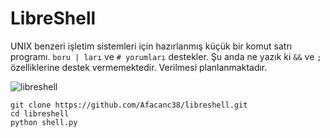 # LibreShell
UNIX benzeri işletim sistemleri için hazırlanmış küçük bir komut satrı programı. `boru | ları` ve `# yorumları` destekler. Şu anda ne yazık ki `&&` ve `;` özelliklerine destek vermemektedir. Verilmesi planlanmaktadır.

![libreshell](https://user-images.githubusercontent.com/66299502/122101353-dd2c3480-ce1c-11eb-8b9e-238718763406.png)

```
git clone https://github.com/Afacanc38/libreshell.git
cd libreshell
python shell.py
```
